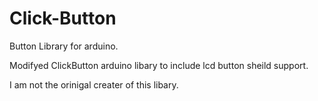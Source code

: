 # Click-Button
Button Library for arduino. 

Modifyed ClickButton arduino libary to include lcd button sheild support.

I am not the orinigal creater of this libary.
